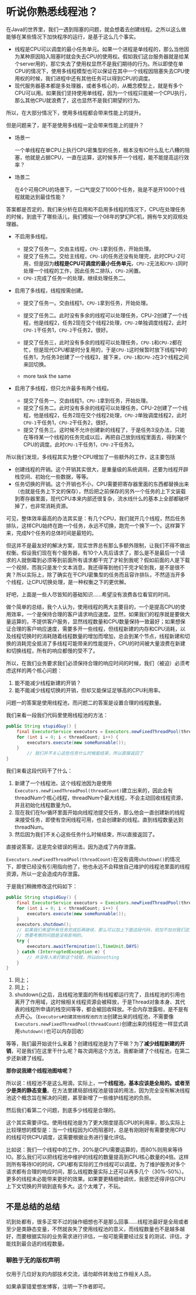 # 听说你熟悉线程池？

在Java的世界里，我们一遇到阻塞的问题，就会想着去创建线程。之所以这么做能够在某些情况下加快程序的运行，是基于这么几个事实。

+ 线程是CPU可以调度的最小任务单元。如果一个进程是单线程的，那么当他因为某种原因陷入阻塞时就会失去CPU的使用权。假如我们这台服务器就是给某个server用的，那它失去了使用权显然不是我们期待的行为。所以即使在单CPU的情况下，使用多线程模型也可以保证在其中一个线程因阻塞失去CPU使用权的时候，我们进程中还有其他任务可以得到CPU的调度。
+ 现代服务器基本都是多处理器，或者多核心的，从概念模型上，就是有多个CPU可以用。如果我们坚持使用单线程，因为一个线程只能被一个CPU执行，那么其他CPU就浪费了，这也显然不是我们期望的行为。

所以，在大部分情况下，使用多线程都会带来性能上的提升。

但是问题来了，是不是使用多线程一定会带来性能上的提升？

+ 场景一

  一个单线程在单CPU上执行CPU密集型的任务，根本没有IO什么乱七八糟的阻塞，他就是占据CPU，一直在运算，这时候多开一个线程，能不能提高运行效率？

+ 场景二

  在4个可用CPU的场景下，一口气提交了1000个任务，我是不是开1000个线程就能达到最佳性能？

答案都是否定的，我们来分析在启用和不启用多线程的情况下，CPU在处理任务的时候，到底干了哪些活儿，我们模拟一个08年的梦幻PC机，拥有牛叉的双核处理器。

+ 不启用多线程。

  + 提交了任务一。交由主线程，`CPU-1`拿到任务，开始处理。
  + 提交了任务二。交给主线程，`CPU-1`的任务还没有处理完，此时CPU-2可用，但是因为**线程是CPU可调度的最小任务单元**，`CPU-2`无法和`CPU-1`同时处理一个线程的工作，因此任务二排队，`CPU-2`闲置。
  + `CPU-1`完成了任务一的处理，继续处理任务二。

+ 启用了多线程，线程按需创建。

  + 提交了任务一。交由线程1，`CPU-1`拿到任务，开始处理。
  + 提交了任务二。此时没有多余的线程可以处理任务，CPU-2创建了一个线程，他是线程2，任务2现在交个线程2处理，`CPU-2`单独调度线程2，此时`CPU-1`干任务1，`CPU-2`干任务2，很好。
  + 提交了任务三，此时没有多余的线程可以处理任务，`CPU-1`和`CPU-2`都在忙，但是现代CPU都是时分复用的，于是`CPU-1`这时候暂时放下线程1中的任务1，为任务3创建了一个线程3，接下来，`CPU-1`和`CPU-2`在3个线程之间来回切换。

  + more task the same

+ 启用了多线程，但只允许最多有两个线程。

  + 提交了任务一。交由线程1，`CPU-1`拿到任务，开始处理。
  + 提交了任务二。此时没有多余的线程可以处理任务，CPU-2创建了一个线程，他是线程2，任务2现在交个线程2处理，`CPU-2`单独调度线程2，此时`CPU-1`干任务1，`CPU-2`干任务2，很好。
  + 提交了任务三。这时候不允许创建新的线程了，于是任务3没办法，只能在等待某一个线程的任务完成以后，再把自己放到线程里面去，得到某个CPU的调度。此时`CPU-1`干任务1，`CPU-2`干任务2。

所以我们发现，多线程其实为整个CPU增加了一些额外的工作，这主要包括

+ 创建线程的开销。这个开销其实很大，是重量级的系统调用，还要为线程开辟栈空间、初始化一些数据，等等。
+ 任务切换的开销。这个开销也不小，CPU需要把寄存器里面的东西都替换出来（也就是任务上下文的保存），然后把之前保存的另外一个任务的上下文装载到寄存器里面，现代CPU本来内部还很复杂，流水线什么的基本上全部都破坏掉了，也非常消耗资源。

可见，整体效率最高的办法其实是：有几个CPU，我们就开几个线程，然后任务排队，这样CPU始终在跑一个任务，永远不切换，跑完一个换下一个。这样算下来，完成N个任务的总体时间是最短的。

但这并不是最友好的解决方案，现实世界总有那么多额外限制，让我们不得不做出权衡。假设我们现在有个服务器，有10个人先后请求了，那么是不是最后一个请求的人就倒霉到必须等到前面所有请求都干完了才轮到我呢？假如前面的人是下载一个视频，而我只是发个文本消息，我还得等到他们干完才轮到我，是不是很不爽？所以实际上，除了确实在干CPU密集型的任务而且容许排队，不然适当开多个线程，让CPU切换处理，是一种权衡之下的更优解。

好吧，上面是一些人尽皆知的基础知识……希望没有浪费各位看官的时间。

做个简单的总结，我个人认为，使用线程的两大主要目的，一个是提高CPU的使用效率，一个是保持合理的客户请求响应速度。显然，如果我们的程序就是要做大量运算的，不提供客户服务，显然线程数量和CPU数量保持一致最好；如果想保证合理的客户响应速度，需要多开一些线程，但线程新建的内存和CPU消耗，以及线程切换时的消耗随着线程数量的增加而增加，总会到某个节点，线程新建和切换的消耗完全抵消了多线程可能带来的性能提升，CPU的时间被大量浪费在新建和切换线程，所有的响应都慢的受不了。

所以，在我们业务要求我们必须保持合理的响应时间的时候，我们（被迫）必须考虑这样的两个核心问题：

1. 能不能减少线程新建的开销？
2. 能不能减少线程切换的开销，但却又能保证足够高的CPU利用率。

问题一的答案是使用线程池，而问题二的答案是设置合理的线程数量。

我们来看一段我们代码里使用线程池的方法：

```java
public String stupidGuy() {
    final ExecutorService executors = Executors.newFixedThreadPool(threadCount);
    for (int i = 0; i < threadCount; i++) {
        executors.execute(new someRunnable());
    }
		// 我们并不关心这些任务什么时候能结束，所以直接返回了
}
```

我们来看这段代码干了什么：

1. 新建了一个线程池，这个线程池因为是使用`Executors.newFixedThreadPool(threadCount)`建立出来的，因此会有threadNum个核心线程，threadNum个最大线程，不会主动回收线程资源，并且初始化线程数量为0。
2. 现在我们在for循环里面开始向线程池提交任务，那么他会一直创建新的线程来接受任务，即使有空闲线程可用，也会创建新的线程。直到线程数量达到threadNum。
3. 然后因为我们不关心这些任务什么时候结束，所以直接返回了。

直接说答案，这是完全错误的用法，因为造成了内存泄露。

`Executors.newFixedThreadPool(threadCount)`在没有调用`shutDown()`的情况下，即使已经没有引用指向他了，他也永远不会释放自己维护的线程池里面的线程资源，所以一定会造成内存泄露。

于是我们稍微修改这代码如下：

```java
public String stupidGuy() {
    final ExecutorService executors = Executors.newFixedThreadPool(threadCount);
    for (int i = 0; i < threadCount; i++) {
        executors.execute(new someRunnable());
    }
  	executors.shutdown();
  	// 如果我们希望所有任务完成后再继续，那么可以加上下面这段代码，但加不加对我们这里
  	// 想要考察的问题是没有影响的。
    try {
        executors.awaitTermination(1,TimeUnit.DAYS)
    } catch (InterruptedException e) {
        // 并没有人来打断这个线程，所以donothing
    }
}
```

1. 同上；
2. 同上；
3. shutdown()之后，且线程池里面的所有线程都运行完了，且线程池的引用也离开了作用域，这时候相关线程资源会被释放，于是Thread对象本身、其代表的线程所申请的栈空间等等，都会被回收释放。不会内存泄露啦，是不是有点开心。（`Executors#创建其他线程池的方法`创建出来的线程池，不需要像`Executors.newFixedThreadPool(threadCount)`创建出来的线程池一样显式调用`shutdown()`也可以内存回收）

等等，我们最开始说什么来着？创建线程池是为了干嘛？为了**减少线程新建的开销**，可是我们在这里干什么呢？每次调用这个方法，我都新建了个线程池，在第二步还新建了线程。

**那你说我建个线程池图啥呢？**

所以说：线程池不是这么用滴，实际上，**一个线程池，基本应该是全局的。或者至少是类的静态变量**。在方法里建局部线程池是错误的用法，因为完全没有解决线程池这个概念旨在解决的问题，甚至新增了一些维护线程池的负担。

然后我们看第二个问题，到底多少线程是合理的。

这个其实需要评估。使用线程池是为了更大限度提高CPU的利用率，那么实际上比较理想的模型是：当一个线程因为IO而阻塞时，总是有刚刚好有需要使用CPU的线程可供CPU调度，这需要根据业务进行量化评估。

比如说：我们一个线程中的工作，20%是CPU需要运算的，而80%则用来等待IO。那么我们可以把线程池中维护的线程的数量提高到CPU核心数量的4倍。这样则所有等待IO的时间，CPU都有实际的工作线程可以调度。为了维护服务对多个请求都有合理的响应时间，那么线程数量实际上还可以再多几个（30%-50%）。更多的线程未必能带来更好的效果。如果要更精细地调优，我感觉还得评估CPU上下文切换的开销到底有多大。这个太难了，不玩。

## 不是总结的总结

坑到处都有，很多正常不过的操作细想也不是那么回事……线程池最好是全局或者至少是类静态变量，不然就丧失了使用线程池的意义，而线程数量也不是越多越好，而要根据实际的业务需求进行评估，一般可能需要经过反复的测试、评估，才能找到最合适的线程数量。

### 聊胜于无的版权声明

仅用于几位好友的内部技术交流，请勿邮件转发给工作相关人员。

如果承蒙错爱想发博客，注明一下作者即可。